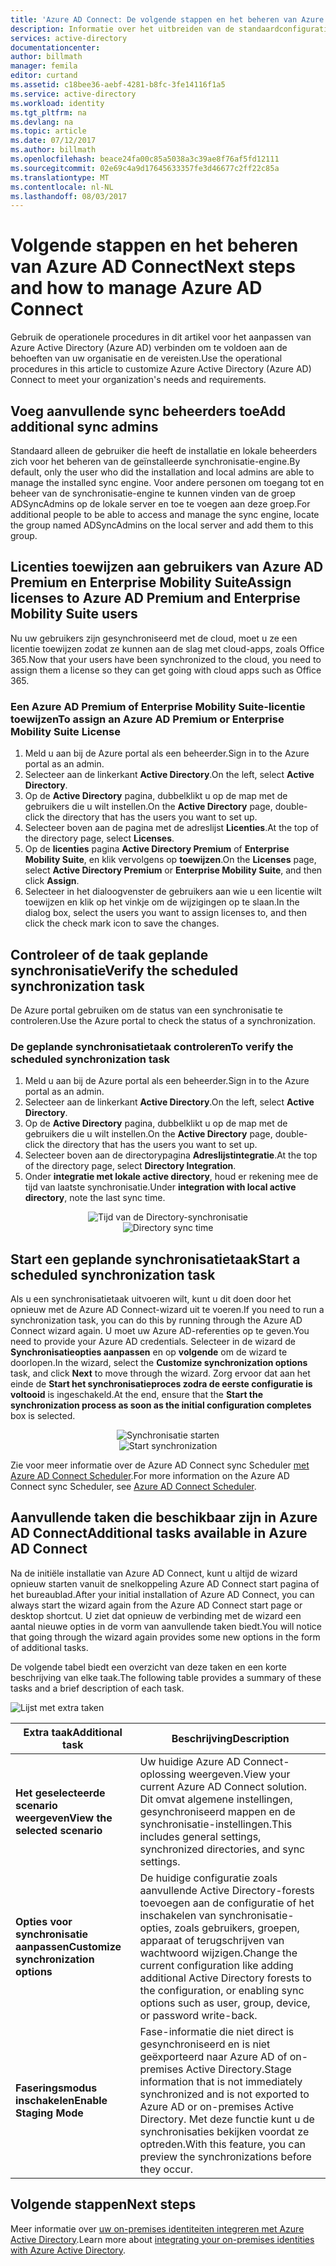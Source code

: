 ```yaml
---
title: 'Azure AD Connect: De volgende stappen en het beheren van Azure AD Connect | Microsoft Docs'
description: Informatie over het uitbreiden van de standaardconfiguratie en operationele taken voor Azure AD Connect.
services: active-directory
documentationcenter: 
author: billmath
manager: femila
editor: curtand
ms.assetid: c18bee36-aebf-4281-b8fc-3fe14116f1a5
ms.service: active-directory
ms.workload: identity
ms.tgt_pltfrm: na
ms.devlang: na
ms.topic: article
ms.date: 07/12/2017
ms.author: billmath
ms.openlocfilehash: beace24fa00c85a5038a3c39ae8f76af5fd12111
ms.sourcegitcommit: 02e69c4a9d17645633357fe3d46677c2ff22c85a
ms.translationtype: MT
ms.contentlocale: nl-NL
ms.lasthandoff: 08/03/2017
---
```

# <a name="next-steps-and-how-to-manage-azure-ad-connect"></a><span data-ttu-id="93937-103">Volgende stappen en het beheren van Azure AD Connect</span><span class="sxs-lookup"><span data-stu-id="93937-103">Next steps and how to manage Azure AD Connect</span></span>
<span data-ttu-id="93937-104">Gebruik de operationele procedures in dit artikel voor het aanpassen van Azure Active Directory (Azure AD) verbinden om te voldoen aan de behoeften van uw organisatie en de vereisten.</span><span class="sxs-lookup"><span data-stu-id="93937-104">Use the operational procedures in this article to customize Azure Active Directory (Azure AD) Connect to meet your organization's needs and requirements.</span></span>  

## <a name="add-additional-sync-admins"></a><span data-ttu-id="93937-105">Voeg aanvullende sync beheerders toe</span><span class="sxs-lookup"><span data-stu-id="93937-105">Add additional sync admins</span></span>
<span data-ttu-id="93937-106">Standaard alleen de gebruiker die heeft de installatie en lokale beheerders zich voor het beheren van de geïnstalleerde synchronisatie-engine.</span><span class="sxs-lookup"><span data-stu-id="93937-106">By default, only the user who did the installation and local admins are able to manage the installed sync engine.</span></span> <span data-ttu-id="93937-107">Voor andere personen om toegang tot en beheer van de synchronisatie-engine te kunnen vinden van de groep ADSyncAdmins op de lokale server en toe te voegen aan deze groep.</span><span class="sxs-lookup"><span data-stu-id="93937-107">For additional people to be able to access and manage the sync engine, locate the group named ADSyncAdmins on the local server and add them to this group.</span></span>

## <a name="assign-licenses-to-azure-ad-premium-and-enterprise-mobility-suite-users"></a><span data-ttu-id="93937-108">Licenties toewijzen aan gebruikers van Azure AD Premium en Enterprise Mobility Suite</span><span class="sxs-lookup"><span data-stu-id="93937-108">Assign licenses to Azure AD Premium and Enterprise Mobility Suite users</span></span>
<span data-ttu-id="93937-109">Nu uw gebruikers zijn gesynchroniseerd met de cloud, moet u ze een licentie toewijzen zodat ze kunnen aan de slag met cloud-apps, zoals Office 365.</span><span class="sxs-lookup"><span data-stu-id="93937-109">Now that your users have been synchronized to the cloud, you need to assign them a license so they can get going with cloud apps such as Office 365.</span></span>

### <a name="to-assign-an-azure-ad-premium-or-enterprise-mobility-suite-license"></a><span data-ttu-id="93937-110">Een Azure AD Premium of Enterprise Mobility Suite-licentie toewijzen</span><span class="sxs-lookup"><span data-stu-id="93937-110">To assign an Azure AD Premium or Enterprise Mobility Suite License</span></span>

1. <span data-ttu-id="93937-111">Meld u aan bij de Azure portal als een beheerder.</span><span class="sxs-lookup"><span data-stu-id="93937-111">Sign in to the Azure portal as an admin.</span></span>
2. <span data-ttu-id="93937-112">Selecteer aan de linkerkant **Active Directory**.</span><span class="sxs-lookup"><span data-stu-id="93937-112">On the left, select **Active Directory**.</span></span>
3. <span data-ttu-id="93937-113">Op de **Active Directory** pagina, dubbelklikt u op de map met de gebruikers die u wilt instellen.</span><span class="sxs-lookup"><span data-stu-id="93937-113">On the **Active Directory** page, double-click the directory that has the users you want to set up.</span></span>
4. <span data-ttu-id="93937-114">Selecteer boven aan de pagina met de adreslijst **Licenties**.</span><span class="sxs-lookup"><span data-stu-id="93937-114">At the top of the directory page, select **Licenses**.</span></span>
5. <span data-ttu-id="93937-115">Op de **licenties** pagina **Active Directory Premium** of **Enterprise Mobility Suite**, en klik vervolgens op **toewijzen**.</span><span class="sxs-lookup"><span data-stu-id="93937-115">On the **Licenses** page, select **Active Directory Premium** or **Enterprise Mobility Suite**, and then click **Assign**.</span></span>
6. <span data-ttu-id="93937-116">Selecteer in het dialoogvenster de gebruikers aan wie u een licentie wilt toewijzen en klik op het vinkje om de wijzigingen op te slaan.</span><span class="sxs-lookup"><span data-stu-id="93937-116">In the dialog box, select the users you want to assign licenses to, and then click the check mark icon to save the changes.</span></span>

## <a name="verify-the-scheduled-synchronization-task"></a><span data-ttu-id="93937-117">Controleer of de taak geplande synchronisatie</span><span class="sxs-lookup"><span data-stu-id="93937-117">Verify the scheduled synchronization task</span></span>
<span data-ttu-id="93937-118">De Azure portal gebruiken om de status van een synchronisatie te controleren.</span><span class="sxs-lookup"><span data-stu-id="93937-118">Use the Azure portal to check the status of a synchronization.</span></span>

### <a name="to-verify-the-scheduled-synchronization-task"></a><span data-ttu-id="93937-119">De geplande synchronisatietaak controleren</span><span class="sxs-lookup"><span data-stu-id="93937-119">To verify the scheduled synchronization task</span></span>
1. <span data-ttu-id="93937-120">Meld u aan bij de Azure portal als een beheerder.</span><span class="sxs-lookup"><span data-stu-id="93937-120">Sign in to the Azure portal as an admin.</span></span>
2. <span data-ttu-id="93937-121">Selecteer aan de linkerkant **Active Directory**.</span><span class="sxs-lookup"><span data-stu-id="93937-121">On the left, select **Active Directory**.</span></span>
3. <span data-ttu-id="93937-122">Op de **Active Directory** pagina, dubbelklikt u op de map met de gebruikers die u wilt instellen.</span><span class="sxs-lookup"><span data-stu-id="93937-122">On the **Active Directory** page, double-click the directory that has the users you want to set up.</span></span>
4. <span data-ttu-id="93937-123">Selecteer boven aan de directorypagina **Adreslijstintegratie**.</span><span class="sxs-lookup"><span data-stu-id="93937-123">At the top of the directory page, select **Directory Integration**.</span></span>
5. <span data-ttu-id="93937-124">Onder **integratie met lokale active directory**, houd er rekening mee de tijd van laatste synchronisatie.</span><span class="sxs-lookup"><span data-stu-id="93937-124">Under **integration with local active directory**, note the last sync time.</span></span>

<span data-ttu-id="93937-125"><center>![Tijd van de Directory-synchronisatie](./media/active-directory-aadconnect-whats-next/verify.png)</center></span><span class="sxs-lookup"><span data-stu-id="93937-125"><center>![Directory sync time](./media/active-directory-aadconnect-whats-next/verify.png)</center></span></span>

## <a name="start-a-scheduled-synchronization-task"></a><span data-ttu-id="93937-126">Start een geplande synchronisatietaak</span><span class="sxs-lookup"><span data-stu-id="93937-126">Start a scheduled synchronization task</span></span>
<span data-ttu-id="93937-127">Als u een synchronisatietaak uitvoeren wilt, kunt u dit doen door het opnieuw met de Azure AD Connect-wizard uit te voeren.</span><span class="sxs-lookup"><span data-stu-id="93937-127">If you need to run a synchronization task, you can do this by running through the Azure AD Connect wizard again.</span></span>  <span data-ttu-id="93937-128">U moet uw Azure AD-referenties op te geven.</span><span class="sxs-lookup"><span data-stu-id="93937-128">You need to provide your Azure AD credentials.</span></span>  <span data-ttu-id="93937-129">Selecteer in de wizard de **Synchronisatieopties aanpassen** en op **volgende** om de wizard te doorlopen.</span><span class="sxs-lookup"><span data-stu-id="93937-129">In the wizard, select the **Customize synchronization options** task, and click **Next** to move through the wizard.</span></span> <span data-ttu-id="93937-130">Zorg ervoor dat aan het einde de **Start het synchronisatieproces zodra de eerste configuratie is voltooid** is ingeschakeld.</span><span class="sxs-lookup"><span data-stu-id="93937-130">At the end, ensure that the **Start the synchronization process as soon as the initial configuration completes** box is selected.</span></span>

<span data-ttu-id="93937-131"><center>![Synchronisatie starten](./media/active-directory-aadconnect-whats-next/startsynch.png)</center></span><span class="sxs-lookup"><span data-stu-id="93937-131"><center>![Start synchronization](./media/active-directory-aadconnect-whats-next/startsynch.png)</center></span></span>

<span data-ttu-id="93937-132">Zie voor meer informatie over de Azure AD Connect sync Scheduler [met Azure AD Connect Scheduler](active-directory-aadconnectsync-feature-scheduler.md).</span><span class="sxs-lookup"><span data-stu-id="93937-132">For more information on the Azure AD Connect sync Scheduler, see [Azure AD Connect Scheduler](active-directory-aadconnectsync-feature-scheduler.md).</span></span>

## <a name="additional-tasks-available-in-azure-ad-connect"></a><span data-ttu-id="93937-133">Aanvullende taken die beschikbaar zijn in Azure AD Connect</span><span class="sxs-lookup"><span data-stu-id="93937-133">Additional tasks available in Azure AD Connect</span></span>
<span data-ttu-id="93937-134">Na de initiële installatie van Azure AD Connect, kunt u altijd de wizard opnieuw starten vanuit de snelkoppeling Azure AD Connect start pagina of het bureaublad.</span><span class="sxs-lookup"><span data-stu-id="93937-134">After your initial installation of Azure AD Connect, you can always start the wizard again from the Azure AD Connect start page or desktop shortcut.</span></span>  <span data-ttu-id="93937-135">U ziet dat opnieuw de verbinding met de wizard een aantal nieuwe opties in de vorm van aanvullende taken biedt.</span><span class="sxs-lookup"><span data-stu-id="93937-135">You will notice that going through the wizard again provides some new options in the form of additional tasks.</span></span>  

<span data-ttu-id="93937-136">De volgende tabel biedt een overzicht van deze taken en een korte beschrijving van elke taak.</span><span class="sxs-lookup"><span data-stu-id="93937-136">The following table provides a summary of these tasks and a brief description of each task.</span></span>

![Lijst met extra taken](./media/active-directory-aadconnect-whats-next/addtasks.png)

| <span data-ttu-id="93937-138">Extra taak</span><span class="sxs-lookup"><span data-stu-id="93937-138">Additional task</span></span> | <span data-ttu-id="93937-139">Beschrijving</span><span class="sxs-lookup"><span data-stu-id="93937-139">Description</span></span> |
| --- | --- |
| <span data-ttu-id="93937-140">**Het geselecteerde scenario weergeven**</span><span class="sxs-lookup"><span data-stu-id="93937-140">**View the selected scenario**</span></span> |<span data-ttu-id="93937-141">Uw huidige Azure AD Connect-oplossing weergeven.</span><span class="sxs-lookup"><span data-stu-id="93937-141">View your current Azure AD Connect solution.</span></span>  <span data-ttu-id="93937-142">Dit omvat algemene instellingen, gesynchroniseerd mappen en de synchronisatie-instellingen.</span><span class="sxs-lookup"><span data-stu-id="93937-142">This includes general settings, synchronized directories, and sync settings.</span></span> |
| <span data-ttu-id="93937-143">**Opties voor synchronisatie aanpassen**</span><span class="sxs-lookup"><span data-stu-id="93937-143">**Customize synchronization options**</span></span> |<span data-ttu-id="93937-144">De huidige configuratie zoals aanvullende Active Directory-forests toevoegen aan de configuratie of het inschakelen van synchronisatie-opties, zoals gebruikers, groepen, apparaat of terugschrijven van wachtwoord wijzigen.</span><span class="sxs-lookup"><span data-stu-id="93937-144">Change the current configuration like adding additional Active Directory forests to the configuration, or enabling sync options such as user, group, device, or password write-back.</span></span> |
| <span data-ttu-id="93937-145">**Faseringsmodus inschakelen**</span><span class="sxs-lookup"><span data-stu-id="93937-145">**Enable Staging Mode**</span></span> |<span data-ttu-id="93937-146">Fase-informatie die niet direct is gesynchroniseerd en is niet geëxporteerd naar Azure AD of on-premises Active Directory.</span><span class="sxs-lookup"><span data-stu-id="93937-146">Stage information that is not immediately synchronized and is not exported to Azure AD or on-premises Active Directory.</span></span>  <span data-ttu-id="93937-147">Met deze functie kunt u de synchronisaties bekijken voordat ze optreden.</span><span class="sxs-lookup"><span data-stu-id="93937-147">With this feature, you can preview the synchronizations before they occur.</span></span> |

## <a name="next-steps"></a><span data-ttu-id="93937-148">Volgende stappen</span><span class="sxs-lookup"><span data-stu-id="93937-148">Next steps</span></span>
<span data-ttu-id="93937-149">Meer informatie over [uw on-premises identiteiten integreren met Azure Active Directory](active-directory-aadconnect.md).</span><span class="sxs-lookup"><span data-stu-id="93937-149">Learn more about [integrating your on-premises identities with Azure Active Directory](active-directory-aadconnect.md).</span></span>
